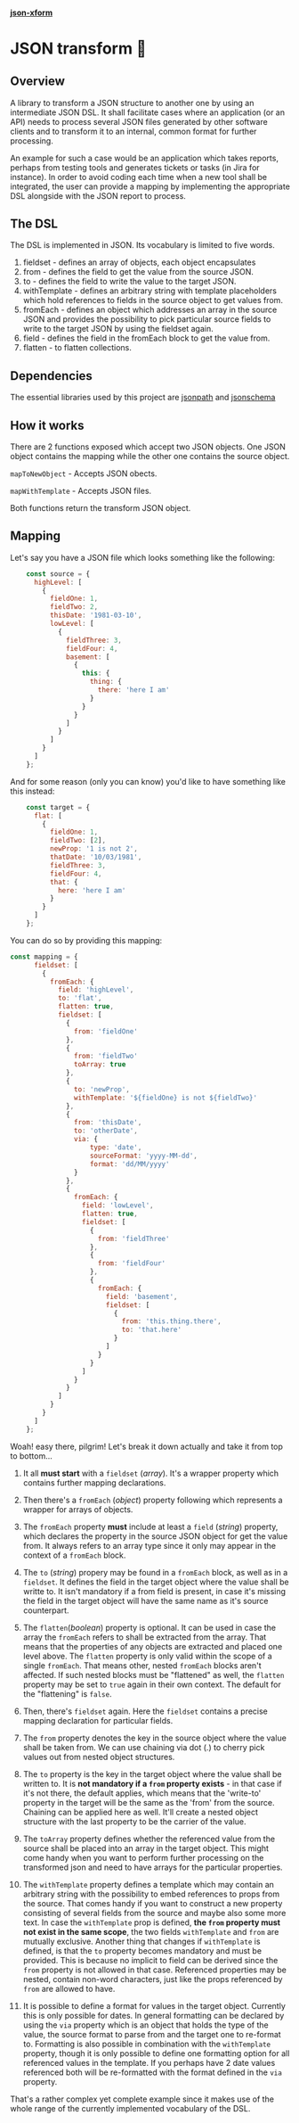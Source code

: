 #### [json-xform](https://www.npmjs.com/package/@perpk/json-xform)
# JSON transform 🤖

## Overview
A library to transform a JSON structure to another one by using an intermediate JSON DSL.
It shall facilitate cases where an application (or an API) needs to process several JSON files
generated by other software clients and to transform it to an internal, common format for further processing.

An example for such a case would be an application which takes reports, perhaps from testing tools and generates tickets or tasks (in Jira for instance).
In order to avoid coding each time when a new tool shall be integrated, the user can provide a mapping by implementing the appropriate DSL alongside with the 
JSON report to process.

## The DSL
The DSL is implemented in JSON. Its vocabulary is limited to five words.
1. fieldset - defines an array of objects, each object encapsulates 
2. from - defines the field to get the value from the source JSON.
3. to - defines the field to write the value to the target JSON.
4. withTemplate - defines an arbitrary string with template placeholders which hold references to fields in the source object to get values from.
5. fromEach - defines an object which addresses an array in the source JSON and provides the possibility to pick particular source fields to write to the target JSON by using the fieldset again.
6. field - defines the field in the fromEach block to get the value from.
7. flatten - to flatten collections.

## Dependencies
The essential libraries used by this project are [jsonpath](https://www.npmjs.com/package/jsonpath) and [jsonschema](https://www.npmjs.com/package/jsonschema)

## How it works
There are 2 functions exposed which accept two JSON objects. One JSON object contains the mapping while the other one contains the source object.

`mapToNewObject` - Accepts JSON obects.

`mapWithTemplate` - Accepts JSON files.

Both functions return the transform JSON object.

## Mapping
Let's say you have a JSON file which looks something like the following:

```javascript
    const source = {
      highLevel: [
        {
          fieldOne: 1,
          fieldTwo: 2,
          thisDate: '1981-03-10',
          lowLevel: [
            {
              fieldThree: 3,
              fieldFour: 4,
              basement: [
                {
                  this: {
                    thing: {
                      there: 'here I am'
                    }
                  }
                }
              ]
            }
          ]
        }
      ]
    };
```

And for some reason (only you can know) you'd like to have something like this instead:
```javascript
    const target = {
      flat: [
        {
          fieldOne: 1,
          fieldTwo: [2],
          newProp: '1 is not 2',
          thatDate: '10/03/1981',
          fieldThree: 3,
          fieldFour: 4,
          that: {
            here: 'here I am'
          }
        }
      ]
    };
```

You can do so by providing this mapping:
```javascript
const mapping = {
      fieldset: [
        {
          fromEach: {
            field: 'highLevel',
            to: 'flat',
            flatten: true,
            fieldset: [
              {
                from: 'fieldOne'
              },
              {
                from: 'fieldTwo'
                toArray: true
              },
              {
                to: 'newProp',
                withTemplate: '${fieldOne} is not ${fieldTwo}'
              },
              {
                from: 'thisDate',
                to: 'otherDate',
                via: {
                    type: 'date',
                    sourceFormat: 'yyyy-MM-dd',
                    format: 'dd/MM/yyyy'
                }
              },
              {
                fromEach: {
                  field: 'lowLevel',
                  flatten: true,
                  fieldset: [
                    {
                      from: 'fieldThree'
                    },
                    {
                      from: 'fieldFour'
                    },
                    {
                      fromEach: {
                        field: 'basement',
                        fieldset: [
                          {
                            from: 'this.thing.there',
                            to: 'that.here'
                          }
                        ]
                      }
                    }
                  ]
                }
              }
            ]
          }
        }
      ]
    };
```

Woah! easy there, pilgrim! Let's break it down actually and take it from top to bottom...

1. It all **must start** with a `fieldset` (_array_). It's a wrapper property which contains further mapping declarations.

2. Then there's a `fromEach` (_object_) property following which represents a wrapper for arrays of objects.

3. The `fromEach` property **must** include at least a `field` (_string_) property, which declares the property in the source JSON object for get the value from. It always refers to an array type since it only may appear in the context of a `fromEach` block.

4. The `to` (_string_) propery may be found in a `fromEach` block, as well as in a `fieldset`. It defines the field in the target object where the value shall be writte to. It isn't mandatory if a from field is present, in case it's missing the field in the target object will have the same name as it's source counterpart.

5. The `flatten`(_boolean_) property is optional. It can be used in case the array the `fromEach` refers to shall be extracted from the array. That means that the properties of any objects are extracted and placed one level above. The `flatten` property is only valid within the scope of a single `fromEach`. That means other, nested `fromEach` blocks aren't affected. If such nested blocks must be "flattened" as well, the `flatten` property may be set to `true` again in their own context. The default for the "flattening" is `false`.

6. Then, there's `fieldset` again. Here the `fieldset` contains a precise mapping declaration for particular fields. 

7. The `from` property denotes the key in the source object where the value shall be taken from. We can use chaining via dot (.) to cherry pick values out from nested object structures.

8. The `to` property is the key in the target object where the value shall be written to. It is **not mandatory if a `from` property exists** - in that case if it's not there, the default applies, which means that the 'write-to' property in the target will be the same as the 'from' from the source. Chaining can be applied here as well. It'll create a nested object structure with the last property to be the carrier of the value.

9. The `toArray` property defines whether the referenced value from the source shall be placed into an array in the target object. This might come handy when you want to perform further processing on the transformed json and need to have arrays for the particular properties.

10. The `withTemplate` property defines a template which may contain an arbitrary string with the possibility to embed references to props from the source. That comes handy if you want to construct a new property consisting of several fields from the source and maybe also some more text. In case the `withTemplate` prop is defined, **the `from` property must not exist in the same scope**, the two fields `withTemplate` and `from` are mutually exclusive. Another thing that changes if `withTemplate` is defined, is that the `to` property becomes mandatory and must be provided. This is because no implicit to field can be derived since the `from` property is not allowed in that case. Referenced properties may be nested, contain non-word characters, just like the props referenced by `from` are allowed to have.

12. It is possible to define a format for values in the target object. Currently this is only possible for dates. In general formatting can be declared by using the `via` property which is an object that holds the type of the value, the source format to parse from and the target one to re-format to. Formatting is also possible in combination with the `withTemplate` property, though it is only possible to define one formatting option for all referenced values in the template. If you perhaps have 2 date values referenced both will be re-formatted with the format defined in the `via` property.

That's a rather complex yet complete example since it makes use of the whole range of the currently implemented vocabulary of the DSL.

